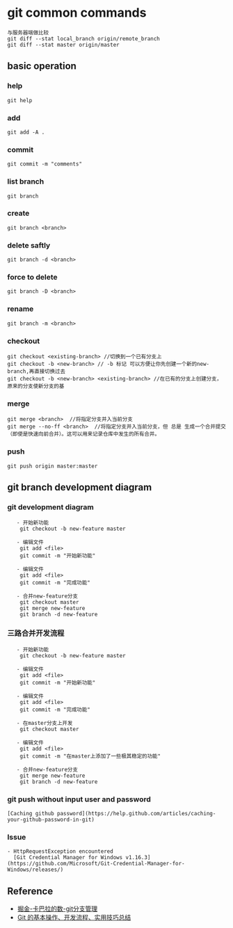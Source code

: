 # git common commands

  ```
  与服务器端做比较
  git diff --stat local_branch origin/remote_branch
  git diff --stat master origin/master 
  ```

## basic operation

### help
    
    git help
    
### add
    
    git add -A .
    
### commit
    
    git commit -m "comments"
 
### list branch
    
    git branch 
      
###  create <branch>
        
	git branch <branch>
        
### delete <branch> saftly
		
    git branch -d <branch>  

        
### force to delete <branch>

    git branch -D <branch>

        
### rename <branch>
		

    git branch -m <branch>

        
### checkout <branch>


    git checkout <existing-branch> //切换到一个已有分支上
    git checkout -b <new-branch> // -b 标记 可以方便让你先创建一个新的new-branch,再直接切换过去
    git checkout -b <new-branch> <existing-branch> //在已有的分支上创建分支，原来的分支使新分支的基

        
### merge <branch>
        
    
    git merge <branch>  //将指定分支并入当前分支
	git merge --no-ff <branch>  //将指定分支并入当前分支，但 总是 生成一个合并提交（即使是快速向前合并）。这可以用来记录仓库中发生的所有合并。
    
        
### push 
        
    
    git push origin master:master
    
        
## git branch development diagram

### git development diagram

	   - 开始新功能
		git checkout -b new-feature master

	   - 编辑文件
		git add <file>
		git commit -m "开始新功能"

	   - 编辑文件
		git add <file>
		git commit -m "完成功能"

	   - 合并new-feature分支
		git checkout master
		git merge new-feature
		git branch -d new-feature
		
### 三路合并开发流程
   
	   - 开始新功能
		git checkout -b new-feature master

	   - 编辑文件
		git add <file>
		git commit -m "开始新功能"

	   - 编辑文件
		git add <file>
		git commit -m "完成功能"

	   - 在master分支上开发
		git checkout master

	   - 编辑文件
		git add <file>
		git commit -m "在master上添加了一些极其稳定的功能"

	   - 合并new-feature分支
		git merge new-feature
		git branch -d new-feature
 
### git push without input user and password

    [Caching github password](https://help.github.com/articles/caching-your-github-password-in-git)
    
### Issue
    - HttpRequestException encountered
      [Git Credential Manager for Windows v1.16.3](https://github.com/Microsoft/Git-Credential-Manager-for-Windows/releases/)
 
## Reference
   - [掘金-卡巴拉的数-git分支管理](https://juejin.im/post/5a3b14fc6fb9a04514643375)
   - [Git 的基本操作、开发流程、实用技巧总结](https://www.tuicool.com/articles/IBbMNvN) 
